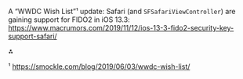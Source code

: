A “WWDC Wish List”¹ update:
Safari (and `SFSafariViewController`) are gaining support for FIDO2 in iOS 13.3: https://www.macrumors.com/2019/11/12/ios-13-3-fido2-security-key-support-safari/

⁂

¹ https://smockle.com/blog/2019/06/03/wwdc-wish-list/